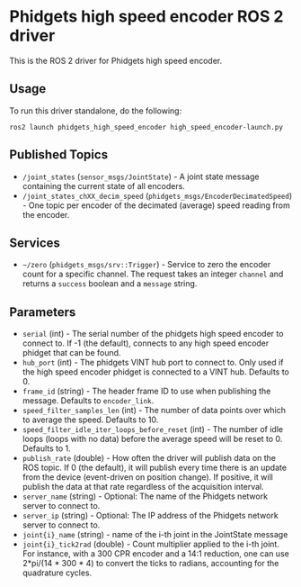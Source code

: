 Phidgets high speed encoder ROS 2 driver
========================================

This is the ROS 2 driver for Phidgets high speed encoder.

Usage
-----

To run this driver standalone, do the following:

    ros2 launch phidgets_high_speed_encoder high_speed_encoder-launch.py

Published Topics
----------------

* `/joint_states` (`sensor_msgs/JointState`) - A joint state message containing the current state of all encoders.
* `/joint_states_chXX_decim_speed` (`phidgets_msgs/EncoderDecimatedSpeed`) - One topic per encoder of the decimated (average) speed reading from the encoder.

Services
--------

* `~/zero` (`phidgets_msgs/srv::Trigger`) - Service to zero the encoder count for a specific channel. The request takes an integer `channel` and returns a `success` boolean and a `message` string.

Parameters
----------

* `serial` (int) - The serial number of the phidgets high speed encoder to connect to.  If -1 (the default), connects to any high speed encoder phidget that can be found.
* `hub_port` (int) - The phidgets VINT hub port to connect to.  Only used if the high speed encoder phidget is connected to a VINT hub.  Defaults to 0.
* `frame_id` (string) - The header frame ID to use when publishing the message.  Defaults to `encoder_link`.
* `speed_filter_samples_len` (int) - The number of data points over which to average the speed.  Defaults to 10.
* `speed_filter_idle_iter_loops_before_reset` (int) - The number of idle loops (loops with no data) before the average speed will be reset to 0.  Defaults to 1.
* `publish_rate` (double) - How often the driver will publish data on the ROS topic.  If 0 (the default), it will publish every time there is an update from the device (event-driven on position change).  If positive, it will publish the data at that rate regardless of the acquisition interval.
* `server_name` (string) - Optional: The name of the Phidgets network server to connect to.
* `server_ip` (string) - Optional: The IP address of the Phidgets network server to connect to.
* `joint{i}_name` (string) - name of the i-th joint in the JointState message
* `joint{i}_tick2rad` (double) - Count multiplier applied to the i-th joint. For instance, with a 300 CPR encoder and a 14:1 reduction, one can use 2*pi/(14 * 300 * 4) to convert the ticks to radians, accounting for the quadrature cycles.
